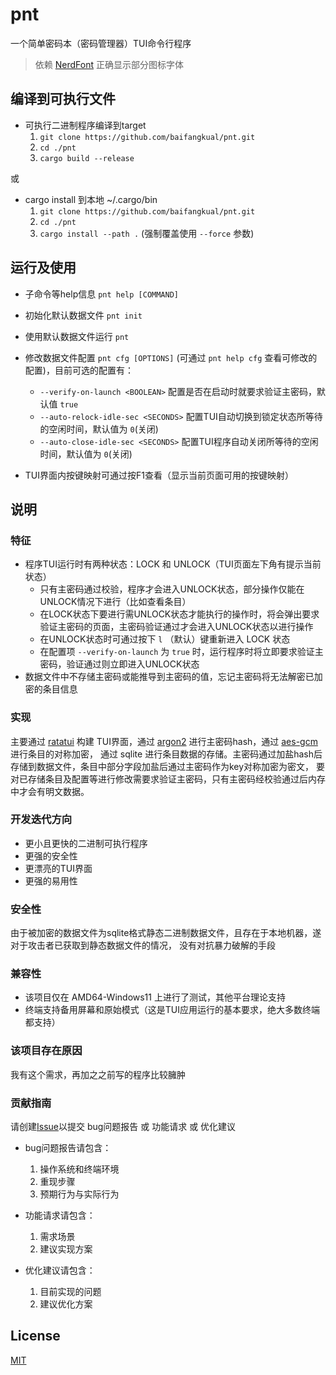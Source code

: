 # pnt

一个简单密码本（密码管理器）TUI命令行程序

> 依赖 [NerdFont] 正确显示部分图标字体

## 编译到可执行文件

* 可执行二进制程序编译到target
    1. `git clone https://github.com/baifangkual/pnt.git`
    2. `cd ./pnt`
    3. `cargo build --release`

或

* cargo install 到本地 ~/.cargo/bin
    1. `git clone https://github.com/baifangkual/pnt.git`
    2. `cd ./pnt`
    3. `cargo install --path .` (强制覆盖使用 `--force` 参数)

## 运行及使用

* 子命令等help信息 `pnt help [COMMAND]`

* 初始化默认数据文件 `pnt init`

* 使用默认数据文件运行 `pnt`

* 修改数据文件配置 `pnt cfg [OPTIONS]` (可通过 `pnt help cfg` 查看可修改的配置)，目前可选的配置有：
    * `--verify-on-launch <BOOLEAN>` 配置是否在启动时就要求验证主密码，默认值 `true`
    * `--auto-relock-idle-sec <SECONDS>` 配置TUI自动切换到锁定状态所等待的空闲时间，默认值为 `0`(关闭)
    * `--auto-close-idle-sec <SECONDS>` 配置TUI程序自动关闭所等待的空闲时间，默认值为 `0`(关闭)

* TUI界面内按键映射可通过按F1查看（显示当前页面可用的按键映射）

## 说明

### 特征

* 程序TUI运行时有两种状态：LOCK 和 UNLOCK（TUI页面左下角有提示当前状态）
    * 只有主密码通过校验，程序才会进入UNLOCK状态，部分操作仅能在UNLOCK情况下进行（比如查看条目）
    * 在LOCK状态下要进行需UNLOCK状态才能执行的操作时，将会弹出要求验证主密码的页面，主密码验证通过才会进入UNLOCK状态以进行操作
    * 在UNLOCK状态时可通过按下 `l` （默认）键重新进入 LOCK 状态
    * 在配置项 `--verify-on-launch` 为 `true` 时，运行程序时将立即要求验证主密码，验证通过则立即进入UNLOCK状态
* 数据文件中不存储主密码或能推导到主密码的值，忘记主密码将无法解密已加密的条目信息

### 实现

主要通过 [ratatui] 构建 TUI界面，通过 [argon2] 进行主密码hash，通过 [aes-gcm] 进行条目的对称加密，
通过 sqlite 进行条目数据的存储。主密码通过加盐hash后存储到数据文件，条目中部分字段加盐后通过主密码作为key对称加密为密文，
要对已存储条目及配置等进行修改需要求验证主密码，只有主密码经校验通过后内存中才会有明文数据。

### 开发迭代方向

* 更小且更快的二进制可执行程序
* 更强的安全性
* 更漂亮的TUI界面
* 更强的易用性

### 安全性

由于被加密的数据文件为sqlite格式静态二进制数据文件，且存在于本地机器，遂对于攻击者已获取到静态数据文件的情况，
没有对抗暴力破解的手段

### 兼容性

* 该项目仅在 AMD64-Windows11 上进行了测试，其他平台理论支持
* 终端支持备用屏幕和原始模式（这是TUI应用运行的基本要求，绝大多数终端都支持）

### 该项目存在原因

我有这个需求，再加之之前写的程序比较臃肿

### 贡献指南

请创建[Issue]以提交 bug问题报告 或 功能请求 或 优化建议

* bug问题报告请包含：
    1. 操作系统和终端环境
    2. 重现步骤
    3. 预期行为与实际行为

* 功能请求请包含：
    1. 需求场景
    2. 建议实现方案

* 优化建议请包含：
    1. 目前实现的问题
    2. 建议优化方案

## License

[MIT]

[MIT]: ./LICENSE

[Issue]: https://github.com/baifangkual/pnt/issues

[ratatui]: https://github.com/ratatui/ratatui

[NerdFont]: https://www.nerdfonts.com/#home

[argon2]: https://en.wikipedia.org/wiki/Argon2

[aes-gcm]: https://docs.rs/aes-gcm/0.10.3/aes_gcm/index.html